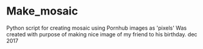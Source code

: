 # Make_mosaic
Python script for creating mosaic using Pornhub images as 'pixels'
Was created with purpose of making nice image of my friend to his birthday.
dec 2017
